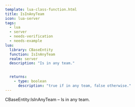 ```yaml
---
template: lua-class-function.html
title: IsInAnyTeam
icon: lua-server
tags:
  - lua
  - server
  - needs-verification
  - needs-example
lua:
  library: CBaseEntity
  function: IsInAnyTeam
  realm: server
  description: "Is in any team."
  
  
  returns:
    - type: boolean
      description: "true if in any team, false otherwise."
---
```


<div class="lua__search__keywords">
CBaseEntity:IsInAnyTeam &#x2013; Is in any team.
</div>
